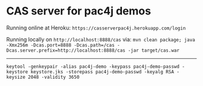 # CAS server for pac4j demos

Running online at Heroku: `https://casserverpac4j.herokuapp.com/login`

Running locally on `http://localhost:8888/cas` via: `mvn clean package; java -Xmx256m -Dcas.port=8888 -Dcas.path=/cas -Dcas.server.prefix=http://localhost:8888/cas -jar target/cas.war`

---

`keytool -genkeypair -alias pac4j-demo -keypass pac4j-demo-passwd -keystore keystore.jks -storepass pac4j-demo-passwd -keyalg RSA -keysize 2048 -validity 3650`
